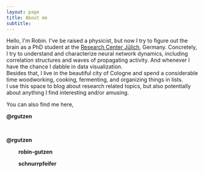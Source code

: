 ```yaml
---
layout: page
title: About me
subtitle:
---
```

Hello, I'm Robin. I've be raised a physicist, but now I try to figure out the brain as a PhD student at the [Research Center Jülich](https://www.fz-juelich.de/inm/inm-6/EN/Forschung/Gruen/artikel.html), Germany. Concretely, I try to understand and characterize neural network dynamics, including correlation structures and waves of propagating activity. And whenever I have the chance I dabble in data visualization. <br>
Besides that, I live in the beautiful city of Cologne and spend a considerable time woodworking, cooking, fermenting, and organizing things in lists. <br>
I use this space to blog about research related topics, but also potentially about anything I find interesting and/or amusing.

You can also find me here,<br>
<p>
<a href="https://twitter.com/rgutzen">
<span class="fa-stack fa-lg" aria-hidden="true">
  <i class="fa fa-twitter fa-stack-2x" style="color: #0084b4;"></i>
</span></a>
<b>@rgutzen</b>

&nbsp; &nbsp; &nbsp; &nbsp;
<a href="https://github.com/rgutzen">
<span class="fa-stack fa-lg" aria-hidden="true">
  <!-- <i class="fa fa-circle fa-stack-2x" style="font-size: 200%"></i> -->
  <i class="fa fa-github fa-stack-2x" style="color: #333333;"></i>
</span></a>
<b>@rgutzen</b>

&nbsp; &nbsp; &nbsp; &nbsp;
<a href="https://www.linkedin.com/in/robin-gutzen/">
<span class="fa-stack fa-lg" aria-hidden="true">
  <i class="fa fa-linkedin fa-stack-2x" style="color: #0077B5;"></i>
</span></a>
<b>robin-gutzen</b>

&nbsp; &nbsp; &nbsp; &nbsp;
<a href="https://open.spotify.com/user/schnurrpfeifer">
<span class="fa-stack fa-lg" aria-hidden="true">
  <i class="fa fa-spotify fa-stack-2x" style="color: #1ED760;"></i>
</span></a>
<b>schnurrpfeifer</b>
</p>
